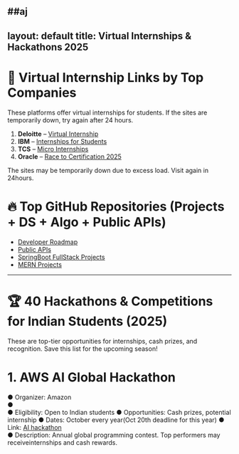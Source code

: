 ##aj
---
layout: default
title: Virtual Internships & Hackathons 2025
---

# 🚀 Virtual Internship Links by Top Companies

These platforms offer virtual internships for students. If the sites are temporarily down, try again after 24 hours.

1. **Deloitte** – [Virtual Internship](https://www.deloitte.com/au/en/careers/students/virtual-internship.html)  
2. **IBM** – [Internships for Students](https://www.amazon.jobs/content/en/career-programs/university/internships-for-students)  
3. **TCS** – [Micro Internships](https://www.tata.com/careers/programs/tata-global-internships/micro-internships)  
4. **Oracle** – [Race to Certification 2025](https://education.oracle.com/race-to-certification-2025)

The sites may be temporarily down due to excess load. 
Visit again in 24hours. 

# 🔥 Top GitHub Repositories (Projects + DS + Algo + Public APIs)

- [Developer Roadmap](https://github.com/kamranahmedse/developer-roadmap)  
- [Public APIs](https://github.com/public-apis/public-apis)  
- [SpringBoot FullStack Projects](https://github.com/Urunov/SpringBoot-Projects-FullStack)  
- [MERN Projects](https://github.com/topics/mern-project)

---

# 🏆 40 Hackathons & Competitions for Indian Students (2025)

These are top-tier opportunities for internships, cash prizes, and recognition. Save this list for the upcoming season!
# 1. AWS AI Global Hackathon 
● Organizer: Amazon  
●  
● Eligibility: Open to Indian students 
● Opportunities: Cash prizes, potential internship 
● Dates: October every year(Oct 20th deadline for this year) 
● Link: [AI hackathon](https://aws-agent-hackathon.devpost.com/?ref_feature=challenge&ref_medium=discover&_gl=1*14d4yl1*_gcl_au*MjEyOTgzNTI3OC4xNzYwOTU0NDc1*_ga*MTUyOTk4MTc5NC4xNzYwOTU0NDc1*_ga_0YHJK3Y10M*czE3NjA5NTQ0NzUkbzEkZzEkdDE3NjA5NTQ2MjAkajU0JGwwJGgw)   
● Description: Annual global programming contest. Top performers may 
receiveinternships and cash rewards.
